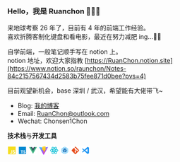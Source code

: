 <!--
 * @Author: Chon
 * @Date: 2023-03-01 16:30:44
 * @Description: 文件说明
-->

### Hello，我是 Ruanchon 👨🏻‍💻

来地球考察 26 年了，目前有 4 年的前端工作经验。  
喜欢折腾客制化键盘和看电影，最近在努力减肥 ing...🏋🏼

自学前端，一般笔记顺手写在 notion 上。  
notion 地址，欢迎大家指教 [https://RuanChon.notion.site](https://www.notion.so/raunchon/Notes-84c2157567434d2583b75fee871d0bee?pvs=4)

目前观望新机会，base 深圳 / 武汉，希望能有大佬带飞~

- Blog: [我的博客](https://ruanchon.github.io/)
- Email: RuanChon@outlook.com
- Wechat: Chonsen1Chon

**技术栈**与**开发工具**

<code><img height="20" src="./JavaScript.png"></code>
<code><img height="20" src="./typescript.png"></code>
<code><img height="20" src="./Vue.png"></code>
<code><img height="20" src="./vite.svg"></code>
<code><img height="20" src="./react.png"></code>
<code><img height="20" src="./Webpack.png"></code>
<code><img height="20" src="./git.png"></code>
<code><img height="20" src="./VSCode.png"></code>

<!-- <img align="left" src="https://github-readme-stats.vercel.app/api?username=RuanChon&show_icons=true&hide_border=true"> -->
<!-- <img alt="GIF" src="./code.gif" width="380" height="100%" /> -->
